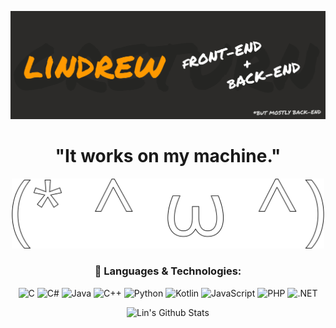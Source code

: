 
![Header](https://github.com/GReturn/GReturn/blob/main/github_readme-banner.png "Header")

<div align=center>

# "It works on my machine."
<img src="https://github.com/GReturn/GReturn/blob/main/Untitled1.svg" width="500px" />


### 🧰 Languages & Technologies:
![C](https://img.shields.io/badge/C-2C2B29?style=for-the-badge&logo=c&logoColor=FF9900)
![C#](https://img.shields.io/badge/C%23-2C2B29?style=for-the-badge&logo=c-sharp&logoColor=FF9900)
![Java](https://img.shields.io/badge/Java-2C2B29?style=for-the-badge&logo=java&logoColor=FF9900)
![C++](https://img.shields.io/badge/C++-2C2B29?style=for-the-badge&logo=c%2b%2b&logoColor=FF9900)
![Python](https://img.shields.io/badge/Python-2C2B29?style=for-the-badge&logo=python&logoColor=FF9900)
![Kotlin](https://img.shields.io/badge/Kotlin-2C2B29?style=for-the-badge&logo=kotlin&logoColor=FF9900)
![JavaScript](https://img.shields.io/badge/JavaScript-2C2B29?style=for-the-badge&logo=javascript&logoColor=FF9900)
![PHP](https://img.shields.io/badge/PHP-2C2B29?style=for-the-badge&logo=php&logoColor=FF9900)
![.NET](https://img.shields.io/badge/.NET-2C2B29?style=for-the-badge&logo=dotnet&logoColor=FF9900)

 
<!-- ![](https://komarev.com/ghpvc/?username=greturn&style=flat-square&color=FF9900) -->
<!--
<br><br>
<img alt="Top 10 Most Used Languages" src="https://github-readme-stats.vercel.app/api/top-langs/?username=GReturn&show_icons=true&hide_border=true&title_color=FF9900&text_color=FFFFFF&icon_color=FF9900&bg_color=2C2B29&langs_count=10" />
-->


<img alt="Lin's Github Stats" src="https://github-readme-stats-eight-navy.vercel.app/api?username=GReturn&show_icons=true&hide_border=true&title_color=FF9900&text_color=FFFFFF&icon_color=FF9900&bg_color=2C2B29&" />
